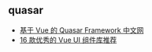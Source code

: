 ## quasar

-   [基于 Vue 的 Quasar Framework 中文网](http://www.quasarchs.com/)
-   [16 款优秀的 Vue UI 组件库推荐](https://www.cnblogs.com/zdz8207/p/vue-ui-framework.html)
